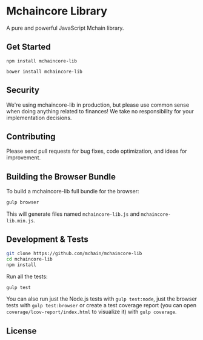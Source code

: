 Mchaincore Library
=======

A pure and powerful JavaScript Mchain library.


## Get Started

```
npm install mchaincore-lib
```

```
bower install mchaincore-lib
```

## Security

We're using mchaincore-lib in production, but please use common sense when doing anything related to finances! We take no responsibility for your implementation decisions.



## Contributing

Please send pull requests for bug fixes, code optimization, and ideas for improvement. 

## Building the Browser Bundle

To build a mchaincore-lib full bundle for the browser:

```sh
gulp browser
```

This will generate files named `mchaincore-lib.js` and `mchaincore-lib.min.js`.

## Development & Tests

```sh
git clone https://github.com/mchain/mchaincore-lib
cd mchaincore-lib
npm install
```

Run all the tests:

```sh
gulp test
```

You can also run just the Node.js tests with `gulp test:node`, just the browser tests with `gulp test:browser`
or create a test coverage report (you can open `coverage/lcov-report/index.html` to visualize it) with `gulp coverage`.

## License

